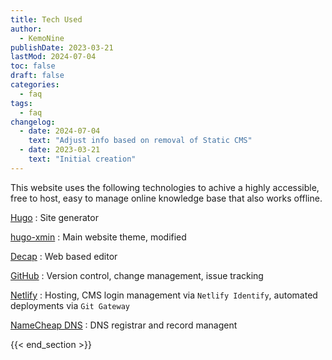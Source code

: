 ```yaml
---
title: Tech Used
author: 
  - KemoNine
publishDate: 2023-03-21
lastMod: 2024-07-04
toc: false
draft: false
categories:
  - faq
tags:
  - faq
changelog:
  - date: 2024-07-04
    text: "Adjust info based on removal of Static CMS"
  - date: 2023-03-21
    text: "Initial creation"
---
```


This website uses the following technologies to achive a highly accessible, free to host, easy to manage online knowledge base that also works offline.

[Hugo](https://gohugo.io/)
: Site generator

[hugo-xmin](https://github.com/yihui/hugo-xmin)
: Main website theme, modified

[Decap](https://decapcms.org/)
: Web based editor

[GitHub](https://github.com)
: Version control, change management, issue tracking

[Netlify](https://www.netlify.com/)
: Hosting, CMS login management via `Netlify Identify`, automated deployments via `Git Gateway`

[NameCheap DNS](https://namecheap.com/)
: DNS registrar and record managent

{{< end_section >}}
